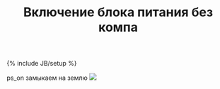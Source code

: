 ﻿---
layout: post
title: "Включение блока питания без компа"
category: DIY
image: 
tags: [psu, atx]
---
{% include JB/setup %}

ps_on замыкаем на землю
<img src="http://i.imgur.com/xc602ak.png" />